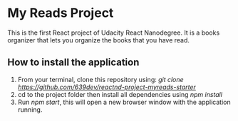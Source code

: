# My Reads Project #

This is the first React project of Udacity React Nanodegree. It is a books organizer that lets you organize the books that you have read.

## How to install the application ##

1. From your terminal, clone this repository using: *git clone https://github.com/639dev/reactnd-project-myreads-starter*
2. cd to the project folder then install all dependencies using *npm install*
3. Run *npm start*, this will open a new browser window with the application running.